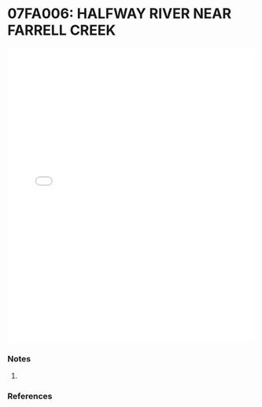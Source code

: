 # 07FA006: HALFWAY RIVER NEAR FARRELL CREEK

<iframe src="/distribution_estimation/_static/stations/07FA006_fdc.html" width="100%" height="600" frameborder="0"></iframe>

### Notes
1. 

### References

